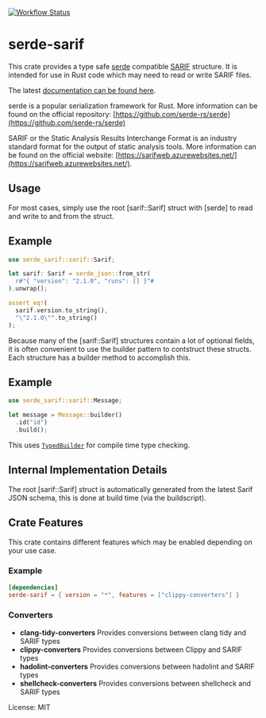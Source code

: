 [![Workflow Status](https://github.com/psastras/sarif-rs/workflows/main/badge.svg)](https://github.com/psastras/sarif-rs/actions?query=workflow%3A%22main%22)

# serde-sarif

This crate provides a type safe [serde](https://serde.rs/) compatible
[SARIF](https://sarifweb.azurewebsites.net/) structure. It is intended for use
in Rust code which may need to read or write SARIF files.

The latest [documentation can be found here](https://docs.rs/serde_sarif).

serde is a popular serialization framework for Rust. More information can be
found on the official repository:
[https://github.com/serde-rs/serde](https://github.com/serde-rs/serde)

SARIF or the Static Analysis Results Interchange Format is an industry standard
format for the output of static analysis tools. More information can be found on
the official website:
[https://sarifweb.azurewebsites.net/](https://sarifweb.azurewebsites.net/).

## Usage

For most cases, simply use the root [sarif::Sarif] struct with [serde] to read
and write to and from the struct.

## Example

```rust
use serde_sarif::sarif::Sarif;

let sarif: Sarif = serde_json::from_str(
  r#"{ "version": "2.1.0", "runs": [] }"#
).unwrap();

assert_eq!(
  sarif.version.to_string(),
  "\"2.1.0\"".to_string()
);
```

Because many of the [sarif::Sarif] structures contain a lot of optional fields,
it is often convenient to use the builder pattern to contstruct these structs.
Each structure has a builder method to accomplish this.

## Example

```rust
use serde_sarif::sarif::Message;

let message = Message::builder()
  .id("id")
  .build();
```

This uses [`TypedBuilder`](https://docs.rs/typed-builder/latest/typed_builder/derive.TypedBuilder.html)
for compile time type checking.

## Internal Implementation Details

The root [sarif::Sarif] struct is automatically generated from the latest Sarif
JSON schema, this is done at build time (via the buildscript).

## Crate Features

This crate contains different features which may be enabled depending on your
use case.

### Example

```toml
[dependencies]
serde-sarif = { version = "*", features = ["clippy-converters"] }
```

### Converters

- **clang-tidy-converters** Provides conversions between clang tidy and SARIF
  types
- **clippy-converters** Provides conversions between Clippy and SARIF types
- **hadolint-converters** Provides conversions between hadolint and SARIF types
- **shellcheck-converters** Provides conversions between shellcheck and SARIF
  types

License: MIT

